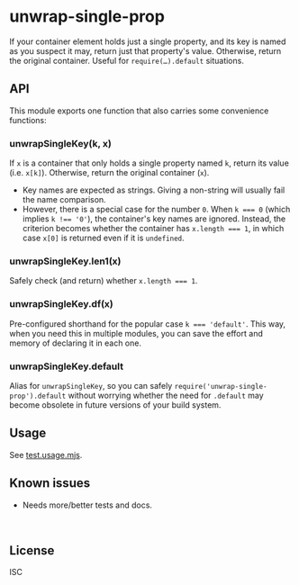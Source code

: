 ﻿
<!--#echo json="package.json" key="name" underline="=" -->
unwrap-single-prop
==================
<!--/#echo -->

<!--#echo json="package.json" key="description" -->
If your container element holds just a single property, and its key is named
as you suspect it may, return just that property&#39;s value. Otherwise,
return the original container. Useful for `require(…).default` situations.
<!--/#echo -->



API
---

This module exports one function that also carries some convenience functions:

### unwrapSingleKey(k, x)

If `x` is a container that only holds a single property named `k`,
return its value (i.e. `x[k]`).
Otherwise, return the original container (`x`).

* Key names are expected as strings.
  Giving a non-string will usually fail the name comparison.
* However, there is a special case for the number `0`.
  When `k === 0` (which implies `k !== '0'`),
  the container's key names are ignored.
  Instead, the criterion becomes whether the container has `x.length === 1`,
  in which case `x[0]` is returned even if it is `undefined`.



### unwrapSingleKey.len1(x)

Safely check (and return) whether `x.length === 1`.



### unwrapSingleKey.df(x)

Pre-configured shorthand for the popular case `k === 'default'`.
This way, when you need this in multiple modules, you can save the effort
and memory of declaring it in each one.



### unwrapSingleKey.default

Alias for `unwrapSingleKey`, so you can safely
`require('unwrap-single-prop').default` without worrying whether the need for
`.default` may become obsolete in future versions of your build system.






Usage
-----

See [test.usage.mjs](test.usage.js).



Known issues
------------

* Needs more/better tests and docs.





<!--#toc stop="scan" -->

&nbsp;


License
-------
<!--#echo json="package.json" key="license" -->
ISC
<!--/#echo -->
